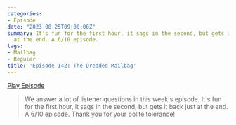 ```yaml
---
categories:
- Episode
date: "2023-08-25T09:00:00Z"
summary: It's fun for the first hour, it sags in the second, but gets it back just
  at the end. A 6/10 episode.
tags:
- Mailbag
- Regular
title: 'Episode 142: The Dreaded Mailbag'
---
```


[Play Episode](https://www.patreon.com/posts/episode-142-87989603)
> We answer a lot of listener questions in this week's episode. It's fun for the first hour, it sags in the second, but gets it back just at the end. A 6/10 episode. Thank you for your polite tolerance!